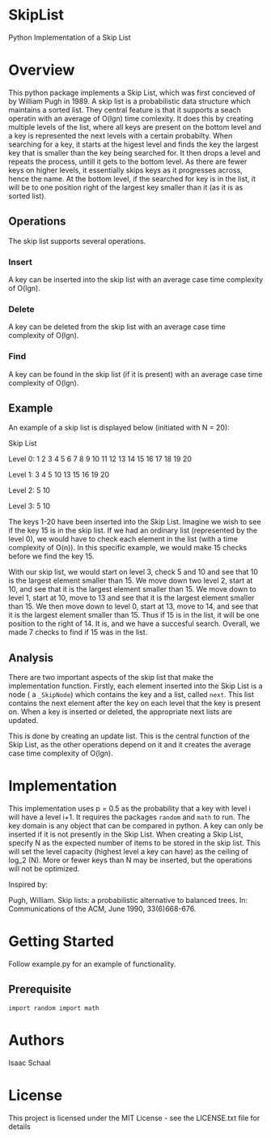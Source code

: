 # SkipList
Python Implementation of a Skip List

# Overview

This python package implements a Skip List, which was first concieved of by William Pugh in 1989. A skip list is a probabilistic data structure which maintains a sorted list. They central feature is that it supports a seach operatin with an average of O(lgn) time comlexity. It does this by creating multiple levels of the list, where all keys are present on the bottom level and a key is represented the next levels with a certain probabilty. When searching for a key, it starts at the higest level and finds the key the largest key that is smaller than the key being searched for. It then drops a level and repeats the process, untill it gets to the bottom level. As there are fewer keys on higher levels, it essentially skips keys as it progresses across, hence the name. At the bottom level, if the searched for key is in the list, it will be to one position right of the largest key smaller than it (as it is as sorted list).

## Operations

The skip list supports several operations.

### Insert 
A key can be inserted into the skip list with an average case time complexity of O(lgn).

### Delete
A key can be deleted from the skip list with an average case time complexity of O(lgn).

### Find
A key can be found in the skip list (if it is present) with an average case time complexity of O(lgn).

## Example

An example of a skip list is displayed below (initiated with N = 20):

Skip List

Level 0:  1 2 3 4 5 6 7 8 9 10 11 12 13 14 15 16 17 18 19 20

Level 1:  3 4 5 10 13 15 16 19 20 

Level 2:  5 10 

Level 3:  5 10 

The keys 1-20 have been inserted into the Skip List. Imagine we wish to see if the key 15 is in the skip list. If we had an ordinary list (represented by the level 0), we would have to check each element in the list (with a time complexity of O(n)). In this specific example, we would make 15 checks before we find the key 15.

With our skip list, we would start on level 3, check 5 and 10 and see that 10 is the largest element smaller than 15. We move down two level 2, start at 10, and see that it is the largest element smaller than 15. We move down to level 1, start at 10, move to 13 and see that it is the largest element smaller than 15. We then move down to level 0, start at 13, move to 14, and see that it is the largest element smaller than 15. Thus if 15 is in the list, it will be one position to the right of 14. It is, and we have a succesful search. Overall, we made 7 checks to find if 15 was in the list.

## Analysis

There are two important aspects of the skip list that make the implementation function. Firstly, each element inserted into the Skip List is a node ( a `_SkipNode`) which contains the key and a list, called `next`. This list contains the next element after the key on each level that the key is present on. When a key is inserted or deleted, the appropriate next lists are updated.  

This is done by creating an update list. This is the central function of the Skip List, as the other operations depend on it and it creates the average case time complexity of O(lgn). 


# Implementation 

This implementation uses p = 0.5 as the probability that a key with level i will have a level i+1. It requires the packages `random` and `math` to run. The key domain is any object that can be compared in python. A key can only be inserted if it is not presently in the Skip List. When creating a Skip List, specify N as the expected number of items to be stored in the skip list. This will set the level capacity (highest level a key can have) as the ceiling of log_2 (N). More or fewer keys than N may be inserted, but the operations will not be optimized.


Inspired by:

Pugh, William. Skip lists: a probabilistic alternative to balanced trees. In: Communications of the ACM, June 1990, 33(6)668-676.


# Getting Started

Follow example.py for an example of functionality.

## Prerequisite
`import random
import math`

# Authors
Isaac Schaal

# License
This project is licensed under the MIT License - see the LICENSE.txt file for details
